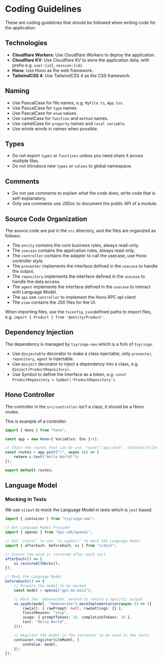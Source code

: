 # Coding Guidelines

These are coding guidelines that should be followed when writing code for the application.

## Technologies

- **Cloudflare Workers**: Use Cloudflare Workers to deploy the application.
- **Cloudflare KV**: Use Cloudflare KV to store the application data, with prefix e.g. `user:{id}`, `session:{id}`.
- **Hono**: Use Hono as the web framework.
- **TailwindCSS 4**: Use TailwindCSS 4 as the CSS framework.

## Naming

- Use PascalCase for file names, e.g. `MyFile.ts`, `App.tsx`.
- Use PascalCase for `type` names.
- Use PascalCase for `enum` values.
- Use camelCase for `function` and `method` names.
- Use camelCase for `property` names and `local variable`.
- Use whole words in names when possible.

## Types

- Do not export `types` or `functions` unless you need share it across multiple files.
- Do not introduce new `types` or `values` to global namespace.

## Comments

- Do not use comments to explain what the code does, write code that is self-explanatory.
- Only use comments use JSDoc to document the public API of a module.

## Source Code Organization

The source code are put in the `src` directory, and the files are organized as follows:

- The `entity` contains the core business rules, always read-only.
- The `usecase` contains the application rules, always read-only.
- The `controller` contains the adapter to call the usecase, use Hono controller style.
- The `presenter` implements the interface defined in the `usecase` to handle the output.
- The `repository` implements the interface defined in the `usecase` to handle the data access.
- The `agent` implements the interface defined in the `usecase` to interact with Language Model.
- The `api` use `controller` to implement the Hono RPC api client.
- The `view` contains the JSX files for the UI.

When importing files, use the `tsconfig.json`defined paths to import files, e.g. `import { Product } from '@entity/Product'`.

## Dependency Injection

The dependency is managed by `tsyringe-neo` which is a fork of `tsyringe`.

- Use `@injectable` decorator to make a class injectable, only `presenter`, `repository`, `agent` is injectable.
- Use `@inject` decorator to inject a dependency into a class, e.g. `@inject(ProductRepository)`.
- Use Symbol to define the interface as a token, e.g. `const ProductRepository = Symbol('ProductRepository')`.

## Hono Controller

The controller in the `src/controller` isn't a class, it should be a Hono routes.

This is example of a controller:

```typescript
import { Hono } from "hono";

const app = new Hono<{ Variables: Env }>();

// Chain the routes that can be use `route("/api/chat", ChatController)` in the `src/index.ts`
const routes = app.post("/", async (c) => {
	return c.text("Hello World!");
});

export default routes;
```

## Language Model

### Mocking in Tests

We use `vitest` to mock the Language Model in tests which is `jest` based.

```typescript
import { container } from "tsyringe-neo";

// Get Language Model Provider
import { openai } from "@ai-sdk/openai";

// Get `vitest` to use `vi.spyOn()` to mock the Language Model
import { afterEach, beforeEach, vi } from "vitest";

// Ensure the mock is restored after each test
afterEach(() => {
	vi.restoreAllMocks();
});

// Mock the Language Model
beforeEach(() => {
	// Prepare the model to be mocked
	const model = openai("gpt-4o-mini");

	// Mock the `doGenerate` method to return a specific output
	vi.spyOn(model, "doGenerate").mockImplementation(async () => ({
		rawCall: { rawPrompt: null, rawSettings: {} },
		finishReason: "stop",
		usage: { promptTokens: 10, completionTokens: 20 },
		text: "Hello World",
	}));

	// Register the model in the container to be used in the tests
	container.register(LlmModel, {
		useValue: model,
	});
});
```
